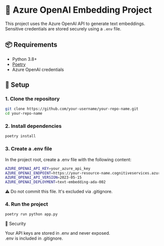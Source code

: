 # 💬 Azure OpenAI Embedding Project

This project uses the Azure OpenAI API to generate text embeddings. Sensitive credentials are stored securely using a `.env` file.

## 📦 Requirements

- Python 3.8+
- [Poetry](https://python-poetry.org/)
- Azure OpenAI credentials

## 🚀 Setup

### 1. Clone the repository

```bash
git clone https://github.com/your-username/your-repo-name.git
cd your-repo-name
```

### 2. Install dependencies

```bash
poetry install
```

### 3. Create a .env file

In the project root, create a .env file with the following content:
```bash
AZURE_OPENAI_API_KEY=your_azure_api_key
AZURE_OPENAI_ENDPOINT=https://your-resource-name.cognitiveservices.azure.com
AZURE_OPENAI_API_VERSION=2023-05-15
AZURE_OPENAI_DEPLOYMENT=text-embedding-ada-002
```
⚠️ Do not commit this file. It's excluded via .gitignore.

### 4. Run the project

```bash
poetry run python app.py
```

🔐 Security

Your API keys are stored in .env and never exposed.<br>
.env is included in .gitignore.


